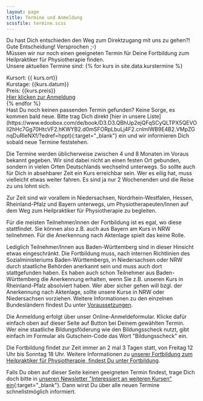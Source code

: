 ```yaml
---
layout: page
title: Termine und Anmeldung
scssfile: termine.scss
---
```

Du hast Dich entschieden den Weg zum Direktzugang mit uns zu gehen?!  
Gute Entscheidung! Versprochen ;-)  
Müssen wir nur noch einen geeigneten Termin für Deine Fortbildung zum Heilpraktiker für Physiotherapie finden.  
Unsere aktuellen Termine sind:
{% for kurs in site.data.kurstermine %}
<div markdown="0" class="kurstermincontainer">
   <div class="kursbackground  {{kurs.color}}"></div>
   <div class="kurstermincontent">
    <span>Kursort: {{ kurs.ort}}</span> <br/>
    <span>Kurstage: {{kurs.datum}}</span> <br/>
    <span>Preis: {{kurs.preis}}</span> <br/>
    <a target="_blank" href="{{kurs.link}}">Hier klicken zur Anmeldung</a>
    </div>
</div>
{% endfor %}
<div class="clearfix"></div>
Hast Du noch keinen passenden Termin gefunden? Keine Sorge, es kommen bald neue.
Bitte trag Dich direkt [hier in unsere Liste](https://www.edoobox.com/de/book/D3.D3.QBhUp2ejQFqSCyQLTPX5QEVOll2hHc7Gg70HtcVF2.hKWYB2.d0mSFORpLbuLj4F2.cnlmlWB9E4B2.VMpZGnqDuRIeNXf/?edref=hppt){:target="_blank"} ein und wir informieren Dich sobald neue Termine feststehen.

Die Termine werden üblicherweise zwischen 4 und 8 Monaten im Voraus bekannt gegeben.
Wir sind dabei nicht an einen festen Ort gebunden, sondern in vielen Orten Deutschlands wechselnd unterwegs. So sollte auch für Dich in absehbarer Zeit ein Kurs erreichbar sein. 
Wer es eilig hat, muss vielleicht etwas weiter fahren. Es sind ja nur 2 Wochenenden und die Reise zu uns lohnt sich.


Zur Zeit sind wir vorallem in Niedersachsen, Nordrhein-Westfalen, Hessen, Rheinland-Pfalz und Bayern unterwegs, um Physiotherapeuten/Innen auf dem Weg zum Heilpraktiker für Physiotherapie zu begleiten.
 
Für die meisten Teilnehmer/innen der Fortbildung ist es egal, wo diese stattfindet. Sie können also z.B. auch aus Bayern am Kurs in NRW teilnehmen. Für die Anerkennung nach Aktenlage spielt das keine Rolle.


Lediglich Teilnehmer/Innen aus Baden-Württemberg sind in dieser Hinsicht etwas eingeschränkt. 
Die Fortbildung muss, nach internen Richtlinien des Sozialministeriums Baden-Württembergs, in Niedersachsen oder NRW durch staatliche Behörden anerkannt sein und muss auch dort stattgefunden haben. 
Es haben auch schon Teilnehmer aus Baden-Württemberg die Anerkennung erhalten, wenn Sie z.B. unseren Kurs in Rheinland-Pfalz absolviert haben. Wer aber sicher gehen will bzgl. der Anerkennung nach Aktenlage, sollte unsere Kurse in NRW oder Niedersachsen vorziehen. 
Weitere Informationen zu den einzelnen Bundesländern findest Du unter [Voraussetzungen]({{site.baseurl}}/voraussetzungen-und-anerkennung/).

Die Anmeldung erfolgt über unser Online-Anmeldeformular. Klicke dafür einfach oben auf dieser Seite auf Button bei Deinem gewählten Termin.  
Wer eine staatliche Bildungsföderung wie den Bildungsscheck nutzt, gibt einfach im Formular als Gutschein-Code das Wort "Bildungsscheck" ein.

Die Fortbildung findet zur Zeit immer an 2 mal 3 Tagen statt, von Freitag 12 Uhr bis Sonntag 18 Uhr.
Weitere Informationen zu [unserer Fortbildung zum Heilpraktiker für Physiotherapie, findest Du unter Fortbildung]({{site.baseurl}}/die-fortbildung/).

Falls Du oben auf dieser Seite keinen geeigneten Termin findest, trage Dich doch bitte in [unseren Newsletter "Interessiert an weiteren Kursen" ein](https://www.edoobox.com/de/book/D3.D3.QBhUp2ejQFqSCyQLTPX5QEVOll2hHc7Gg70HtcVF2.hKWYB2.d0mSFORpLbuLj4F2.cnlmlWB9E4B2.VMpZGnqDuRIeNXf/?edref=hppt){:target="_blank"}. Dann wirst Du über alle neuen Termine schnellstmöglich informiert.


